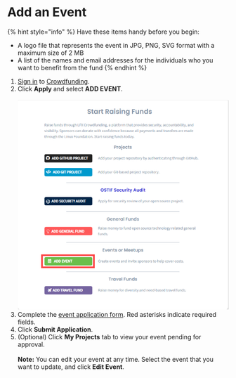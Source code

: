 # Add an Event

{% hint style="info" %}
Have these items handy before you begin:

* A logo file that represents the event in JPG, PNG, SVG format with a maximum size of 2 MB
* A list of the names and email addresses for the individuals who you want to benefit from the fund
{% endhint %}

1. [Sign in](../../sso/sign-in/) to [Crowdfunding](https://crowdfunding.lfx.linuxfoundation.org).
2. Click **Apply** and select **ADD EVENT**.\
   \
   &#x20;![](<../../.gitbook/assets/add event.png>)&#x20;
3. Complete the [event application form](../event-application.md). Red asterisks indicate required fields.
4. Click **Submit Application**.
5. (Optional) Click **My Projects** tab to view your event pending for approval.\
   \
   **Note:** You can edit your event at any time. Select the event that you want to update, and click **Edit Event**.
